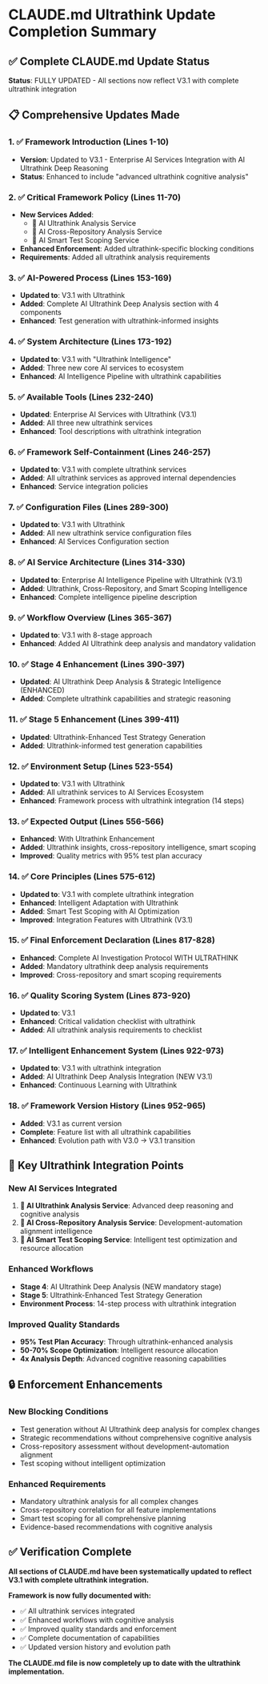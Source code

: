 # CLAUDE.md Ultrathink Update Completion Summary

## ✅ Complete CLAUDE.md Update Status

**Status**: FULLY UPDATED - All sections now reflect V3.1 with complete ultrathink integration

## 📋 Comprehensive Updates Made

### 1. ✅ Framework Introduction (Lines 1-10)
- **Version**: Updated to V3.1 - Enterprise AI Services Integration with AI Ultrathink Deep Reasoning
- **Status**: Enhanced to include "advanced ultrathink cognitive analysis"

### 2. ✅ Critical Framework Policy (Lines 11-70)
- **New Services Added**:
  - 🧠 AI Ultrathink Analysis Service
  - 🔄 AI Cross-Repository Analysis Service
  - 🎯 AI Smart Test Scoping Service
- **Enhanced Enforcement**: Added ultrathink-specific blocking conditions
- **Requirements**: Added all ultrathink analysis requirements

### 3. ✅ AI-Powered Process (Lines 153-169)
- **Updated to**: V3.1 with Ultrathink
- **Added**: Complete AI Ultrathink Deep Analysis section with 4 components
- **Enhanced**: Test generation with ultrathink-informed insights

### 4. ✅ System Architecture (Lines 173-192)
- **Updated to**: V3.1 with "Ultrathink Intelligence"
- **Added**: Three new core AI services to ecosystem
- **Enhanced**: AI Intelligence Pipeline with ultrathink capabilities

### 5. ✅ Available Tools (Lines 232-240)
- **Updated**: Enterprise AI Services with Ultrathink (V3.1)
- **Added**: All three new ultrathink services
- **Enhanced**: Tool descriptions with ultrathink integration

### 6. ✅ Framework Self-Containment (Lines 246-257)
- **Updated to**: V3.1 with complete ultrathink services
- **Added**: All ultrathink services as approved internal dependencies
- **Enhanced**: Service integration policies

### 7. ✅ Configuration Files (Lines 289-300)
- **Updated to**: V3.1 with Ultrathink
- **Added**: All new ultrathink service configuration files
- **Enhanced**: AI Services Configuration section

### 8. ✅ AI Service Architecture (Lines 314-330)
- **Updated to**: Enterprise AI Intelligence Pipeline with Ultrathink (V3.1)
- **Added**: Ultrathink, Cross-Repository, and Smart Scoping Intelligence
- **Enhanced**: Complete intelligence pipeline description

### 9. ✅ Workflow Overview (Lines 365-367)
- **Updated to**: V3.1 with 8-stage approach
- **Enhanced**: Added AI Ultrathink deep analysis and mandatory validation

### 10. ✅ Stage 4 Enhancement (Lines 390-397)
- **Updated**: AI Ultrathink Deep Analysis & Strategic Intelligence (ENHANCED)
- **Added**: Complete ultrathink capabilities and strategic reasoning

### 11. ✅ Stage 5 Enhancement (Lines 399-411)
- **Updated**: Ultrathink-Enhanced Test Strategy Generation
- **Added**: Ultrathink-informed test generation capabilities

### 12. ✅ Environment Setup (Lines 523-554)
- **Updated to**: V3.1 with Ultrathink
- **Added**: All ultrathink services to AI Services Ecosystem
- **Enhanced**: Framework process with ultrathink integration (14 steps)

### 13. ✅ Expected Output (Lines 556-566)
- **Enhanced**: With Ultrathink Enhancement
- **Added**: Ultrathink insights, cross-repository intelligence, smart scoping
- **Improved**: Quality metrics with 95% test plan accuracy

### 14. ✅ Core Principles (Lines 575-612)
- **Updated to**: V3.1 with complete ultrathink integration
- **Enhanced**: Intelligent Adaptation with Ultrathink
- **Added**: Smart Test Scoping with AI Optimization
- **Improved**: Integration Features with Ultrathink (V3.1)

### 15. ✅ Final Enforcement Declaration (Lines 817-828)
- **Enhanced**: Complete AI Investigation Protocol WITH ULTRATHINK
- **Added**: Mandatory ultrathink deep analysis requirements
- **Improved**: Cross-repository and smart scoping requirements

### 16. ✅ Quality Scoring System (Lines 873-920)
- **Updated to**: V3.1
- **Enhanced**: Critical validation checklist with ultrathink
- **Added**: All ultrathink analysis requirements to checklist

### 17. ✅ Intelligent Enhancement System (Lines 922-973)
- **Updated to**: V3.1 with ultrathink integration
- **Added**: AI Ultrathink Deep Analysis Integration (NEW V3.1)
- **Enhanced**: Continuous Learning with Ultrathink

### 18. ✅ Framework Version History (Lines 952-965)
- **Added**: V3.1 as current version
- **Complete**: Feature list with all ultrathink capabilities
- **Enhanced**: Evolution path with V3.0 → V3.1 transition

## 🎯 Key Ultrathink Integration Points

### New AI Services Integrated
1. **🧠 AI Ultrathink Analysis Service**: Advanced deep reasoning and cognitive analysis
2. **🔄 AI Cross-Repository Analysis Service**: Development-automation alignment intelligence  
3. **🎯 AI Smart Test Scoping Service**: Intelligent test optimization and resource allocation

### Enhanced Workflows
- **Stage 4**: AI Ultrathink Deep Analysis (NEW mandatory stage)
- **Stage 5**: Ultrathink-Enhanced Test Strategy Generation
- **Environment Process**: 14-step process with ultrathink integration

### Improved Quality Standards
- **95% Test Plan Accuracy**: Through ultrathink-enhanced analysis
- **50-70% Scope Optimization**: Intelligent resource allocation
- **4x Analysis Depth**: Advanced cognitive reasoning capabilities

## 🔒 Enforcement Enhancements

### New Blocking Conditions
- Test generation without AI Ultrathink deep analysis for complex changes
- Strategic recommendations without comprehensive cognitive analysis
- Cross-repository assessment without development-automation alignment
- Test scoping without intelligent optimization

### Enhanced Requirements
- Mandatory ultrathink analysis for all complex changes
- Cross-repository correlation for all feature implementations  
- Smart test scoping for all comprehensive planning
- Evidence-based recommendations with cognitive analysis

## ✅ Verification Complete

**All sections of CLAUDE.md have been systematically updated to reflect V3.1 with complete ultrathink integration.**

**Framework is now fully documented with:**
- ✅ All ultrathink services integrated
- ✅ Enhanced workflows with cognitive analysis
- ✅ Improved quality standards and enforcement
- ✅ Complete documentation of capabilities
- ✅ Updated version history and evolution path

**The CLAUDE.md file is now completely up to date with the ultrathink implementation.**